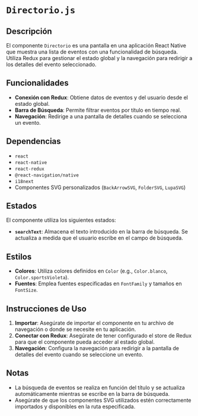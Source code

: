 # `Directorio.js`

## Descripción

El componente `Directorio` es una pantalla en una aplicación React Native que muestra una lista de eventos con una funcionalidad de búsqueda. Utiliza Redux para gestionar el estado global y la navegación para redirigir a los detalles del evento seleccionado.

## Funcionalidades

- **Conexión con Redux**: Obtiene datos de eventos y del usuario desde el estado global.
- **Barra de Búsqueda**: Permite filtrar eventos por título en tiempo real.
- **Navegación**: Redirige a una pantalla de detalles cuando se selecciona un evento.

## Dependencias

- `react`
- `react-native`
- `react-redux`
- `@react-navigation/native`
- `i18next`
- Componentes SVG personalizados (`BackArrowSVG`, `FolderSVG`, `LupaSVG`)

## Estados

El componente utiliza los siguientes estados:

- **`searchText`**: Almacena el texto introducido en la barra de búsqueda. Se actualiza a medida que el usuario escribe en el campo de búsqueda.

## Estilos

- **Colores**: Utiliza colores definidos en `Color` (e.g., `Color.blanco`, `Color.sportsVioleta`).
- **Fuentes**: Emplea fuentes especificadas en `FontFamily` y tamaños en `FontSize`.

## Instrucciones de Uso

1. **Importar**: Asegúrate de importar el componente en tu archivo de navegación o donde se necesite en tu aplicación.
2. **Conectar con Redux**: Asegúrate de tener configurado el store de Redux para que el componente pueda acceder al estado global.
3. **Navegación**: Configura la navegación para redirigir a la pantalla de detalles del evento cuando se seleccione un evento.

## Notas

- La búsqueda de eventos se realiza en función del título y se actualiza automáticamente mientras se escribe en la barra de búsqueda.
- Asegúrate de que los componentes SVG utilizados estén correctamente importados y disponibles en la ruta especificada.

